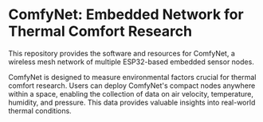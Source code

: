 # ComfyNet: Embedded Network for Thermal Comfort Research

This repository provides the software and resources for ComfyNet, a wireless mesh network of multiple ESP32-based embedded sensor nodes. 

ComfyNet is designed to measure environmental factors crucial for thermal comfort research. Users can deploy ComfyNet's compact nodes anywhere within a space, enabling the collection of data on air velocity, temperature, humidity, and pressure. This data provides valuable insights into real-world thermal conditions.
